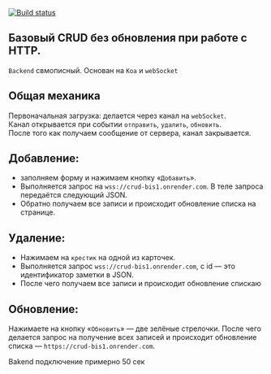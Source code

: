[![Build status](https://ci.appveyor.com/api/projects/status/0l54oky23y0c4fie/branch/master?svg=true)](https://ci.appveyor.com/project/Tryd0g0lik/crud/branch/master)

## Базовый CRUD без обновления при работе с HTTP.

`Backend` свмописный. Основан на `Koa` и `webSocket`

## Общая механика
Первоначальная загрузка: делается через канал на `webSocket`. \
Канал открывается при событии `отправить`, `удалить`, `обновить`. \
После того как получаем сообщение от сервера, канал закрывается.

## Добавление:
- заполняем форму и нажимаем кнопку «`Добавить`».
- Выполняется запрос на `wss://crud-bis1.onrender.com`. В теле запроса передаётся следующий JSON.
- Обратно получаем все записи и происходит обновление списка на странице.

## Удаление:
- Нажимаем на `крестик` на одной из карточек.
- Выполняется запрос `wss://crud-bis1.onrender.com`, с id — это идентификатор заметки в JSON.
- После чего получаем все записи и происходит обновление спискаю

## Обновление:
Нажимаете на кнопку «`Обновить`» — две зелёные стрелочки.
После чего делается запрос на получение всех записей и происходит обновление списка — `https://crud-bis1.onrender.com`.

Bakend подключение примерно 50 сек
